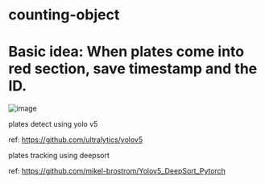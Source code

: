# counting-object

# Basic idea: When plates come into red section, save timestamp and the ID.
![image](https://user-images.githubusercontent.com/60495014/163365223-047764f8-a7a8-4d95-864b-7e271240822d.png)



plates detect using yolo v5

ref: https://github.com/ultralytics/yolov5


plates tracking using deepsort

ref: https://github.com/mikel-brostrom/Yolov5_DeepSort_Pytorch
